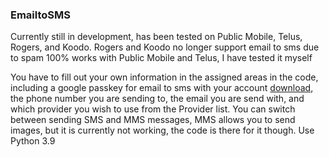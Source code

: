 ### EmailtoSMS
Currently still in development, has been tested on Public Mobile, Telus, Rogers, and Koodo. 
Rogers and Koodo no longer support email to sms due to spam
100% works with Public Mobile and Telus, I have tested it myself

You have to fill out your own information in the assigned areas in the code, including a google passkey for email to sms with your account [download](https://www.google.com/account/about/passkeys/), the phone number you are sending to,
the email you are send with, and which provider you wish to use from the Provider list. 
You can switch between sending SMS and MMS messages, MMS allows you to send images, but it is currently not working, the code is there for it though. 
Use Python 3.9
